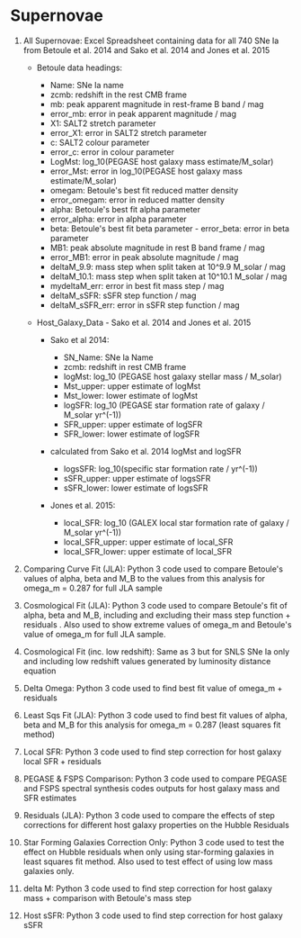 # Supernovae

1. All Supernovae: Excel Spreadsheet containing data for all 740 SNe Ia from Betoule et al. 2014 and Sako et al. 2014 and Jones et al. 2015

   - Betoule data headings: 	

     - Name: SNe Ia name	
     - zcmb: redshift in the rest CMB frame
     - mb: peak apparent magnitude in rest-frame B band / mag
     - error_mb: error in peak apparent magnitude / mag
     - X1: SALT2 stretch parameter
     - error_X1: error in SALT2 stretch parameter
     - c: SALT2 colour parameter
     - error_c: error in colour parameter
     - LogMst: log_10(PEGASE host galaxy mass estimate/M_solar) 
     - error_Mst: error in log_10(PEGASE host galaxy mass estimate/M_solar) 
     - omegam: Betoule's best fit reduced matter density 
     - error_omegam: error in reduced matter density
     - alpha: Betoule's best fit alpha parameter
     - error_alpha: error in alpha parameter
     - beta: Betoule's best fit beta parameter     - error_beta: error in beta parameter
     - MB1: peak absolute magnitude in rest B band frame / mag
     - error_MB1: error in peak absolute magnitude / mag
     - deltaM_9.9: mass step when split taken at 10^9.9 M_solar / mag
     - deltaM_10.1:	mass step when split taken at 10^10.1 M_solar / mag
     - mydeltaM_err: error in best fit mass step / mag
     - deltaM_sSFR: sSFR step function / mag
     - deltaM_sSFR_err: error in sSFR step function / mag

   - Host_Galaxy_Data - Sako et al. 2014 and Jones et al. 2015
  
     - Sako et al 2014:
       - SN_Name: SNe Ia Name
       - zcmb: redshift in rest CMB frame
       - logMst: log_10 (PEGASE host galaxy stellar mass / M_solar)
       - Mst_upper: upper estimate of logMst
       - Mst_lower: lower estimate of logMst
       - logSFR: log_10 (PEGASE star formation rate of galaxy / M_solar yr^(-1))
       - SFR_upper: upper estimate of logSFR 
       - SFR_lower: lower estimate of logSFR 


     - calculated from Sako et al. 2014 logMst and logSFR
       - logsSFR: log_10(specific star formation rate / yr^(-1)) 
       - sSFR_upper: upper estimate of logsSFR
       - sSFR_lower: lower estimate of logsSFR


     - Jones et al. 2015:
       - local_SFR: log_10 (GALEX local star formation rate of galaxy / M_solar yr^(-1))
       - local_SFR_upper: upper estimate of local_SFR
       - local_SFR_lower: upper estimate of local_SFR
       
  2. Comparing Curve Fit (JLA): Python 3 code used to compare Betoule's values of alpha, beta and M_B to the values from this 
     analysis for omega_m = 0.287 for full JLA sample
     
  3. Cosmological Fit (JLA): Python 3 code used to compare Betoule's fit of alpha, beta and M_B, including and excluding their 
     mass step function + residuals .  Also used to show extreme values of omega_m and Betoule's value of omega_m for full JLA sample.
     
  4. Cosmological Fit (inc. low redshift): Same as 3 but for SNLS SNe Ia only and including low redshift values generated by luminosity 
     distance equation
   
  5. Delta Omega: Python 3 code used to find best fit value of omega_m + residuals
  
  6. Least Sqs Fit (JLA): Python 3 code used to find best fit values of alpha, beta and M_B for this analysis for omega_m = 0.287
     (least squares fit method)
  
  7. Local SFR: Python 3 code used to find step correction for host galaxy local SFR + residuals
  
  8. PEGASE & FSPS Comparison: Python 3 code used to compare PEGASE and FSPS spectral synthesis codes outputs for host galaxy mass and 
     SFR estimates
     
  9. Residuals (JLA): Python 3 code used to compare the effects of step corrections for different host galaxy properties on the
      Hubble Residuals
    
  10. Star Forming Galaxies Correction Only: Python 3 code used to test the effect on Hubble residuals when only using star-forming
      galaxies in least squares fit method.  Also used to test effect of using low mass galaxies only.
      
  11. delta M: Python 3 code used to find step correction for host galaxy mass + comparison with Betoule's mass step
  
  12. Host sSFR: Python 3 code used to find step correction for host galaxy sSFR 


